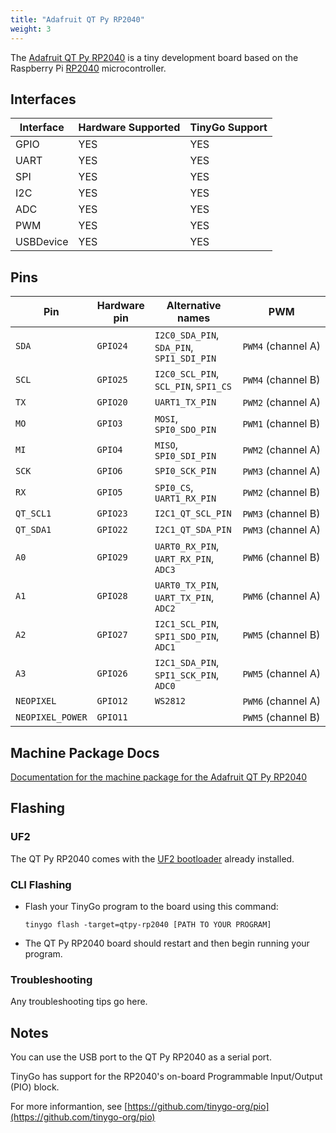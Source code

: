 ```yaml
---
title: "Adafruit QT Py RP2040"
weight: 3
---
```


The [Adafruit QT Py RP2040](https://www.adafruit.com/product/4900) is a tiny development board based on the Raspberry Pi [RP2040](https://datasheets.raspberrypi.org/rp2040/rp2040-datasheet.pdf) microcontroller.

## Interfaces

| Interface | Hardware Supported | TinyGo Support |
| --------- | ------------- | ----- |
| GPIO      | YES | YES |
| UART      | YES | YES |
| SPI       | YES | YES |
| I2C       | YES | YES |
| ADC       | YES | YES |
| PWM       | YES | YES |
| USBDevice | YES | YES |

## Pins

| Pin               | Hardware pin | Alternative names | PWM                  |
| ----------------- | ------------ | ----------------- | -------------------- |
| `SDA`             | `GPIO24`     | `I2C0_SDA_PIN`, `SDA_PIN`, `SPI1_SDI_PIN` | `PWM4` (channel A)   |
| `SCL`             | `GPIO25`     | `I2C0_SCL_PIN`, `SCL_PIN`, `SPI1_CS` | `PWM4` (channel B)   |
| `TX`              | `GPIO20`     | `UART1_TX_PIN`    | `PWM2` (channel A)   |
| `MO`              | `GPIO3`      | `MOSI`, `SPI0_SDO_PIN` | `PWM1` (channel B)   |
| `MI`              | `GPIO4`      | `MISO`, `SPI0_SDI_PIN` | `PWM2` (channel A)   |
| `SCK`             | `GPIO6`      | `SPI0_SCK_PIN`    | `PWM3` (channel A)   |
| `RX`              | `GPIO5`      | `SPI0_CS`, `UART1_RX_PIN` | `PWM2` (channel B)   |
| `QT_SCL1`         | `GPIO23`     | `I2C1_QT_SCL_PIN` | `PWM3` (channel B)   |
| `QT_SDA1`         | `GPIO22`     | `I2C1_QT_SDA_PIN` | `PWM3` (channel A)   |
| `A0`              | `GPIO29`     | `UART0_RX_PIN`, `UART_RX_PIN`, `ADC3` | `PWM6` (channel B)   |
| `A1`              | `GPIO28`     | `UART0_TX_PIN`, `UART_TX_PIN`, `ADC2` | `PWM6` (channel A)   |
| `A2`              | `GPIO27`     | `I2C1_SCL_PIN`, `SPI1_SDO_PIN`, `ADC1` | `PWM5` (channel B)   |
| `A3`              | `GPIO26`     | `I2C1_SDA_PIN`, `SPI1_SCK_PIN`, `ADC0` | `PWM5` (channel A)   |
| `NEOPIXEL`        | `GPIO12`     | `WS2812`          | `PWM6` (channel A)   |
| `NEOPIXEL_POWER`  | `GPIO11`     |                   | `PWM5` (channel B)   |

## Machine Package Docs

[Documentation for the machine package for the Adafruit QT Py RP2040](../machine/qtpy-rp2040)

## Flashing

### UF2

The QT Py RP2040 comes with the [UF2 bootloader](https://github.com/Microsoft/uf2) already installed.

### CLI Flashing

- Flash your TinyGo program to the board using this command:

    ```shell
    tinygo flash -target=qtpy-rp2040 [PATH TO YOUR PROGRAM]
    ```

- The QT Py RP2040 board should restart and then begin running your program.

### Troubleshooting

Any troubleshooting tips go here.

## Notes

You can use the USB port to the QT Py RP2040 as a serial port.

TinyGo has support for the RP2040's on-board Programmable Input/Output (PIO) block.

For more informantion, see [https://github.com/tinygo-org/pio](https://github.com/tinygo-org/pio)
